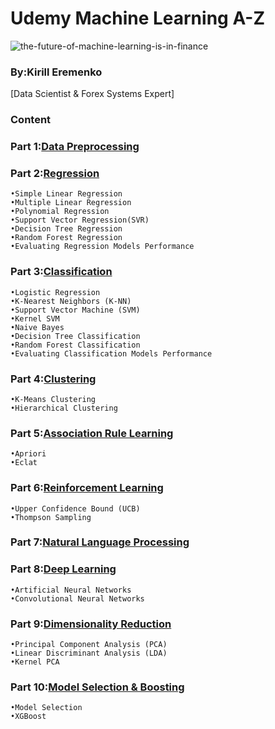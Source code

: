 # Udemy Machine Learning A-Z

![the-future-of-machine-learning-is-in-finance](https://user-images.githubusercontent.com/29937202/42225404-25ff61e8-7efa-11e8-849e-046c410c801b.jpg)

### By:Kirill Eremenko
 [Data Scientist & Forex Systems Expert]
 
### Content
 
### Part 1:[Data Preprocessing](https://github.com/sam2702/Udemy-Machine-Learning-A-Z/tree/master/Data_Preprocessing)
 
### Part 2:[Regression](https://github.com/sam2702/Udemy-Machine-Learning-A-Z/tree/master/Regression) 
```
•Simple Linear Regression
•Multiple Linear Regression
•Polynomial Regression
•Support Vector Regression(SVR)
•Decision Tree Regression
•Random Forest Regression
•Evaluating Regression Models Performance
```
### Part 3:[Classification](https://github.com/sam2702/Udemy-Machine-Learning-A-Z/tree/master/Classification)
```
•Logistic Regression
•K-Nearest Neighbors (K-NN)
•Support Vector Machine (SVM)
•Kernel SVM
•Naive Bayes
•Decision Tree Classification
•Random Forest Classification
•Evaluating Classification Models Performance
```
### Part 4:[Clustering](https://github.com/sam2702/Udemy-Machine-Learning-A-Z/tree/master/Clustering)
```
•K-Means Clustering
•Hierarchical Clustering
```
### Part 5:[Association Rule Learning](https://github.com/sam2702/Udemy-Machine-Learning-A-Z/tree/master/Association%20Rule%20Learning/Apriori_Python)
```
•Apriori
•Eclat
```
### Part 6:[Reinforcement Learning](https://github.com/sam2702/Udemy-Machine-Learning-A-Z/tree/master/Reinforcement%20Learning)
```
•Upper Confidence Bound (UCB)
•Thompson Sampling
```
### Part 7:[Natural Language Processing](https://github.com/sam2702/Udemy-Machine-Learning-A-Z/tree/master/Natural_Language_Processing)

### Part 8:[Deep Learning](https://github.com/sam2702/Udemy-Machine-Learning-A-Z/tree/master/Deep%20Learning) 
```
•Artificial Neural Networks
•Convolutional Neural Networks
```
### Part 9:[Dimensionality Reduction](https://github.com/sam2702/Udemy-Machine-Learning-A-Z/tree/master/Dimensionality%20Reduction) 
```
•Principal Component Analysis (PCA)
•Linear Discriminant Analysis (LDA)
•Kernel PCA
```
### Part 10:[Model Selection & Boosting](https://github.com/sam2702/Udemy-Machine-Learning-A-Z/tree/master/Model%20Selection%20%26%20Boosting) 
```
•Model Selection
•XGBoost
```
